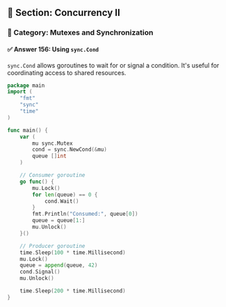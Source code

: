 ## 📘 Section: Concurrency II  
### 🔹 Category: Mutexes and Synchronization  
#### ✅ Answer 156: Using `sync.Cond`

`sync.Cond` allows goroutines to wait for or signal a condition. It's useful for coordinating access to shared resources.

```go
package main
import (
    "fmt"
    "sync"
    "time"
)

func main() {
    var (
        mu sync.Mutex
        cond = sync.NewCond(&mu)
        queue []int
    )

    // Consumer goroutine
    go func() {
        mu.Lock()
        for len(queue) == 0 {
            cond.Wait()
        }
        fmt.Println("Consumed:", queue[0])
        queue = queue[1:]
        mu.Unlock()
    }()

    // Producer goroutine
    time.Sleep(100 * time.Millisecond)
    mu.Lock()
    queue = append(queue, 42)
    cond.Signal()
    mu.Unlock()

    time.Sleep(200 * time.Millisecond)
}
```
